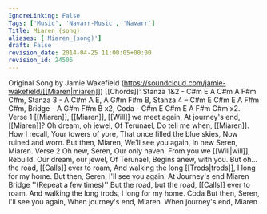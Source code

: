 ```yaml
---
IgnoreLinking: False
Tags: ['Music', 'Navarr-Music', 'Navarr']
Title: Miaren (song)
aliases: ['Miaren_(song)']
draft: False
revision_date: 2014-04-25 11:00:05+00:00
revision_id: 24506
---
```


Original Song by Jamie Wakefield  (https://soundcloud.com/jamie-wakefield/[[Miaren|miaren]]) 
[[Chords]]:  Stanza 1&2 -  C#m E A C#m A F#m C#m,  Stanza 3 - A C#m A E, A G#m F#m B,  Stanza 4 – C#m E C#m E A F#m C#m,  Bridge - A G#m F#m B x2, Coda - C#m E C#m E A F#m C#m x2.
Verse 1
[[Miaren]], [[Miaren]],
[[Will]] we meet again,
At journey's end,
[[Miaren]]?
Oh dream, oh jewel,
Of Terunael,
Do tell me when,
[[Miaren]].
How I recall,
Your towers of yore,
That once filled the blue skies,
Now ruined and worn.
But then, Miaren,
We'll see you again,
In new Seren,   
Miaren.
Verse 2
Oh new, Seren,
Our only haven.
From you we [[Will|will]],
Rebuild.
Our dream, our jewel,
Of Terunael,
Begins anew,
with you.
But oh... the road,
[[Calls]] ever to roam,
And walking the long [[Trods|trods]],
I long for my home.
But then, Seren,
I'll see you again.
At Journey's end
Miaren
Bridge ''(Repeat a few times)''
But the road, but the road,
[[Calls]] ever to roam.
And walking the long trods,
I long for my home.
Coda
But then, Seren,
I'll see you again,
When journey's end,
Miaren.
When journey's end,
Miaren.